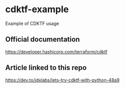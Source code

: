 # cdktf-example
Example of CDKTF usage

## Official documentation
https://developer.hashicorp.com/terraform/cdktf

## Article linked to this repo
https://dev.to/jdxlabs/lets-try-cdktf-with-python-48a9

